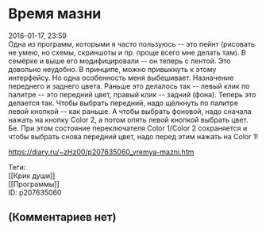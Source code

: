 Время мазни
===========

  
2016-01-17, 23:59  
 Одна из программ, которыми я часто пользуюсь -- это пейнт (рисовать не умею, но схемы, скриншоты и пр. проще всего мне делать там). В семёрке и выше его модифицировали -- он теперь с лентой. Это довольно неудобно. В принципе, можно привыкнуть к этому интерфейсу. Но одна особенность меня выбешивает. Назначение переднего и заднего цвета. Раньше это делалось так -- левый клик по палитре -- это передний цвет, правый клик -- задний (фона). Теперь это делается так. Чтобы выбрать передний, надо щёлкнуть по палитре левой кнопкой -- как раньше. А чтобы выбрать фоновой, надо сначала нажать на кнопку Color 2, а потом опять левой кнопкой выбрать цвет. Бе. При этом состояние переключателя Color 1/Color 2 сохраняется и чтобы выбрать снова передний цвет, надо перед этим нажать на Color 1!   
  
<https://diary.ru/~zHz00/p207635060_vremya-mazni.htm>  
  
Теги:  
[[Крик души]]  
[[Программы]]  
ID: p207635060  


(Комментариев нет)
------------------